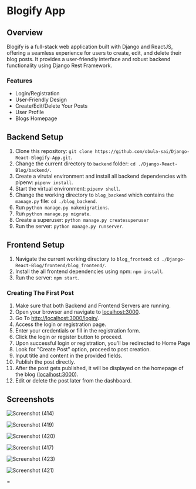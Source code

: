 # Blogify App
## Overview

Blogify is a full-stack web application built with Django and ReactJS, offering a seamless experience for users to create, edit, and delete their blog posts. It provides a user-friendly interface and robust backend functionality using Django Rest Framework.

### Features
* Login/Registration
* User-Friendly Design
* Create/Edit/Delete Your Posts
* User Profile
* Blogs Homepage


## Backend Setup
1. Clone this repository: `git clone https://github.com/obula-sai/Django-React-Blogify-App.git`.
2. Change the current directory to `backend` folder: `cd ./Django-React-Blog/backend/`.
3. Create a virutal environment and install all backend dependencies with pipenv: `pipenv install`.
4. Start the virtual environment: `pipenv shell`.
5. Change the working directory to `blog_backend` which contains the `manage.py` file: `cd ./blog_backend`.
6. Run `python manage.py makemigrations`.
7. Run `python manage.py migrate`.
8. Create a superuser: `python manage.py createsuperuser`
9. Run the server: `python manage.py runserver`.

## Frontend Setup
1. Navigate the current working directory to `blog_frontend`: `cd ./Django-React-Blog/frontend/blog_frontend/`.
2.  Install the all frontend dependencies using npm: `npm install`.
3.  Run the server: `npm start`.

### Creating The First Post
1. Make sure that both Backend and Frontend Servers are running.
2. Open your browser and navigate to [localhost:3000](localhost:3000).
3. Go To [http://localhost:3000/login/](http://localhost:3000/login/).
4. Access the login or registration page.
5. Enter your credentials or fill in the registration form.
6. Click the login or register button to proceed.
7. Upon successful login or registration, you'll be redirected to Home Page
8. Look for "Create Post" option, proceed to post creation.
9. Input title and content in the provided fields.
10. Publish the post directly.
12. After the post gets published, it will be displayed on the homepage of the blog ([localhost:3000](localhost:3000)).
12. Edit or delete the post later from the dashboard.




## Screenshots

![Screenshot (414)](https://github.com/obula-sai/Django-React-Blogify-App/assets/110908237/2a2396e2-b840-410b-9b76-baeb8aa0fe9a)


![Screenshot (419)](https://github.com/obula-sai/Django-React-Blogify-App/assets/110908237/c65fc105-34ac-48d4-8bca-b339c0a290dc)


![Screenshot (420)](https://github.com/obula-sai/Django-React-Blogify-App/assets/110908237/a732b8a2-057d-4dfd-8cbb-a1ecb8a2fe5b)

![Screenshot (417)](https://github.com/obula-sai/Django-React-Blogify-App/assets/110908237/291510cb-a298-4202-acc9-0ef3aec2d507)

![Screenshot (423)](https://github.com/obula-sai/Django-React-Blogify-App/assets/110908237/e37a1120-296e-4ff3-b53a-46e856d40b99)

![Screenshot (421)](https://github.com/obula-sai/Django-React-Blogify-App/assets/110908237/ba4c9396-0c2a-4717-9502-7332ba9c828e)

=
